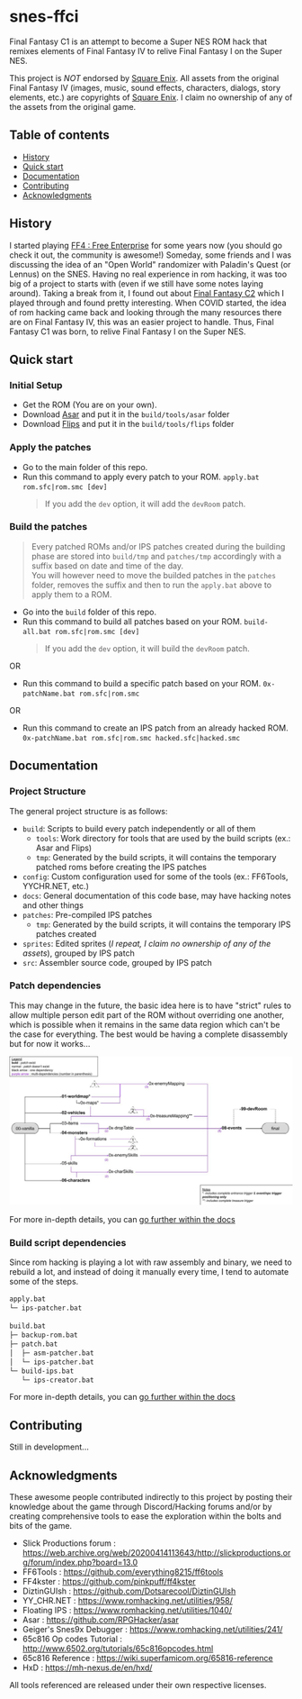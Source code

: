 # snes-ffci
Final Fantasy C1 is an attempt to become a Super NES ROM hack that remixes elements of Final Fantasy IV to relive Final Fantasy I on the Super NES.

This project is *NOT* endorsed by [Square Enix](https://www.square-enix.com/). All assets from the original Final Fantasy IV (images, music, sound effects, characters, dialogs, story elements, etc.) are copyrights of [Square Enix](https://www.square-enix.com/). I claim no ownership of any of the assets from the original game.

## Table of contents

- [History](#history)
- [Quick start](#quick-start)
- [Documentation](#documentation)
- [Contributing](#contributing)
- [Acknowledgments](#acknowledgments)

## History

I started playing [FF4 : Free Enterprise](http://ff4fe.com/) for some years now (you should go check it out, the community is awesome!) Someday, some friends and I was discussing the idea of an "Open World" randomizer with Paladin's Quest (or Lennus) on the SNES. Having no real experience in rom hacking, it was too big of a project to starts with (even if we still have some notes laying around). Taking a break from it, I found out about [Final Fantasy C2](https://www.romhacking.net/hacks/5298/) which I played through and found pretty interesting. When COVID started, the idea of rom hacking came back and looking through the many resources there are on Final Fantasy IV, this was an easier project to handle. Thus, Final Fantasy C1 was born, to relive Final Fantasy I on the Super NES.

## Quick start

### Initial Setup

- Get the ROM (You are on your own).
- Download [Asar](https://github.com/RPGHacker/asar) and put it in the `build/tools/asar` folder
- Download [Flips](https://www.romhacking.net/utilities/1040/) and put it in the `build/tools/flips` folder

### Apply the patches

- Go to the main folder of this repo.
- Run this command to apply every patch to your ROM. `apply.bat rom.sfc|rom.smc [dev]`
  > If you add the `dev` option, it will add the `devRoom` patch.

### Build the patches
 
> Every patched ROMs and/or IPS patches created during the building phase are stored into `build/tmp` and `patches/tmp` accordingly with a suffix based on date and time of the day.  
> You will however need to move the builded patches in the `patches` folder, removes the suffix and then to run the `apply.bat` above to apply them to a ROM.

- Go into the `build` folder of this repo.
- Run this command to build all patches based on your ROM. `build-all.bat rom.sfc|rom.smc [dev]`
   > If you add the `dev` option, it will build the `devRoom` patch.

OR

- Run this command to build a specific patch based on your ROM. `0x-patchName.bat rom.sfc|rom.smc`

OR

- Run this command to create an IPS patch from an already hacked ROM. `0x-patchName.bat rom.sfc|rom.smc hacked.sfc|hacked.smc`

## Documentation

### Project Structure

The general project structure is as follows:

- `build`: Scripts to build every patch independently or all of them
   - `tools`: Work directory for tools that are used by the build scripts (ex.: Asar and Flips)
   - `tmp`: Generated by the build scripts, it will contains the temporary patched roms before creating the IPS patches
- `config`: Custom configuration used for some of the tools (ex.: FF6Tools, YYCHR.NET, etc.)
- `docs`: General documentation of this code base, may have hacking notes and other things
- `patches`: Pre-compiled IPS patches
   - `tmp`: Generated by the build scripts, it will contains the temporary IPS patches created
- `sprites`: Edited sprites (*I repeat, I claim no ownership of any of the assets*), grouped by IPS patch
- `src`: Assembler source code, grouped by IPS patch

### Patch dependencies

This may change in the future, the basic idea here is to have "strict" rules to allow multiple person edit part of the ROM without overriding one another, which is possible when it remains in the same data region which can't be the case for everything. The best would be having a complete disassembly but for now it works...

![IPS Dependency](docs/IPS%20Dependency.jpg)

For more in-depth details, you can [go further within the docs](docs/IPS_Dependencies.md)

### Build script dependencies

Since rom hacking is playing a lot with raw assembly and binary, we need to rebuild a lot, and instead of doing it manually every time, I tend to automate some of the steps. 

```text
apply.bat
└─ ips-patcher.bat

build.bat
├─ backup-rom.bat
├─ patch.bat
│  ├─ asm-patcher.bat
│  └─ ips-patcher.bat
└─ build-ips.bat
   └─ ips-creator.bat
```

For more in-depth details, you can [go further within the docs](docs/Build.md)

## Contributing

Still in development...

## Acknowledgments

These awesome people contributed indirectly to this project by posting their knowledge about the game through Discord/Hacking forums and/or by creating comprehensive tools to ease the exploration within the bolts and bits of the game.

- Slick Productions forum : <https://web.archive.org/web/20200414113643/http://slickproductions.org/forum/index.php?board=13.0>
- FF6Tools : <https://github.com/everything8215/ff6tools>
- FF4kster : <https://github.com/pinkpuff/ff4kster>
- DiztinGUIsh : <https://github.com/Dotsarecool/DiztinGUIsh>
- YY_CHR.NET : <https://www.romhacking.net/utilities/958/>
- Floating IPS : <https://www.romhacking.net/utilities/1040/>
- Asar : <https://github.com/RPGHacker/asar>
- Geiger's Snes9x Debugger : <https://www.romhacking.net/utilities/241/>
- 65c816 Op codes Tutorial : <http://www.6502.org/tutorials/65c816opcodes.html>
- 65c816 Reference : <https://wiki.superfamicom.org/65816-reference>
- HxD : <https://mh-nexus.de/en/hxd/>

All tools referenced are released under their own respective licenses.
